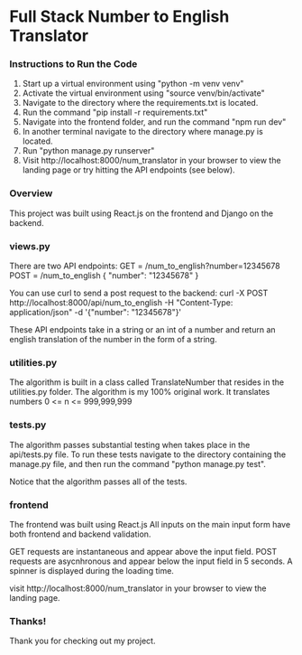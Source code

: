 # Full Stack Number to English Translator

### Instructions to Run the Code

1. Start up a virtual environment using "python -m venv venv"
2. Activate the virtual environment using "source venv/bin/activate"
3. Navigate to the directory where the requirements.txt is located.
4. Run the command "pip install -r requirements.txt"
5. Navigate into the frontend folder, and run the command "npm run dev"
6. In another terminal navigate to the directory where manage.py is located.
7. Run "python manage.py runserver"
8. Visit http://localhost:8000/num_translator in your browser to view the landing page or try hitting the API endpoints (see below).

### Overview

This project was built using React.js on the frontend and Django on the backend.

### views.py

There are two API endpoints:
GET = /num_to_english?number=12345678
POST = /num_to_english
{
"number": "12345678"
}

You can use curl to send a post request to the backend:
curl -X POST http://localhost:8000/api/num_to_english -H "Content-Type: application/json" -d '{"number": "12345678"}'

These API endpoints take in a string or an int of a number and return an english translation of the number in the form of a string.

### utilities.py

The algorithm is built in a class called TranslateNumber that resides in the utilities.py folder. The algorithm is my 100% original work. It translates numbers 0 <= n <= 999,999,999

### tests.py

The algorithm passes substantial testing when takes place in the api/tests.py file. To run these tests navigate to the directory containing the manage.py file, and then run the command "python manage.py test".

Notice that the algorithm passes all of the tests.

### frontend

The frontend was built using React.js
All inputs on the main input form have both frontend and backend validation.

GET requests are instantaneous and appear above the input field.
POST requests are asycnhronous and appear below the input field in 5 seconds. A spinner is displayed during the loading time.

visit http://localhost:8000/num_translator in your browser to view the landing page.

### Thanks!

Thank you for checking out my project.
